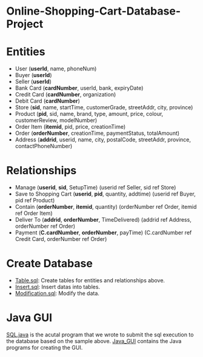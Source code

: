 # Online-Shopping-Cart-Database-Project
# Entities

* User (__userId__, name, phoneNum)
* Buyer (__userId__)
* Seller (__userId__)
* Bank Card (__cardNumber__, userId, bank, expiryDate)
* Credit Card (__cardNumber__, organization)
* Debit Card (__cardNumber__)
* Store (__sid__, name, startTime, customerGrade, streetAddr, city, province)
* Product (__pid__, sid, name, brand, type, amount, price, colour, customerReview, modelNumber)
* Order Item (__itemid__, pid, price, creationTime)
* Order (__orderNumber__, creationTime, paymentStatus, totalAmount)
* Address (__addrid__, userid, name, city, postalCode, streetAddr, province, contactPhoneNumber)

# Relationships

* Manage (__userid__, __sid__, SetupTime) (userid ref Seller, sid ref Store)
* Save to Shopping Cart (__userid__, __pid__, quantity, addtime) (userid ref Buyer, pid ref Product)
* Contain (__orderNumber__, __itemid__, quantity) (orderNumber ref Order, itemid ref Order Item)
* Deliver To (__addrid__, __orderNumber__, TimeDelivered) (addrid ref Address, orderNumber ref Order)
* Payment (__C.cardNumber__, __orderNumber__, payTime) (C.cardNumber ref Credit Card, orderNumber ref Order)

# Create Database

* [Table.sql](https://github.com/Divyasonawane/Online-Shopping-Cart-Database-Project/blob/main/Table.sql):  Create tables for entities and relationships above.
* [Insert.sql](https://github.com/Divyasonawane/Online-Shopping-Cart-Database-Project/blob/main/Insert.sql): Insert datas into tables.
* [Modification.sql](https://github.com/Divyasonawane/Online-Shopping-Cart-Database-Project/blob/main/Modification.sql): Modify the data. 
# Java GUI
[SQL.java](https://github.com/Divyasonawane/Online-Shopping-Cart-Database-Project/blob/main/SQL.java) is  the acutal program that we wrote to submit the sql execution to the database based on the sample above.
[Java_GUI](https://github.com/Divyasonawane/Online-Shopping-Cart-Database-Project/blob/main/Java_GUI) contains the Java programs for creating the GUI.

